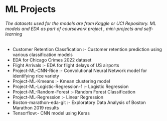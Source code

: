# ML Projects
###### The datasets used for the models are from Kaggle or UCI Repository. ML models and EDA as part of coursework project , mini-projects and self-learning
+ Customer Retention Classfication :- Customer retention prediction using various classification models
+ EDA for Chicago Crimes 2022 dataset 
+ Flight Arrivals :- EDA for flight delays of US airports
+ Project-ML-CNN-Rice :- Convolutional Neural Network model for identifying rice variety
+ Project-ML-Kmeans :-  Kmean clustering model
+ Project-ML-Logistic-Regression-1 :- Logistic Regression
+ Project-ML-Random-Forest :- Random Forest Classification
+ Project-ML-Regression :- Linear Regression
+ Boston-marathon-eda-git :- Exploratory Data Analysis of Boston Marathon 2019 results
+ Tensorflow:- CNN model using Keras

